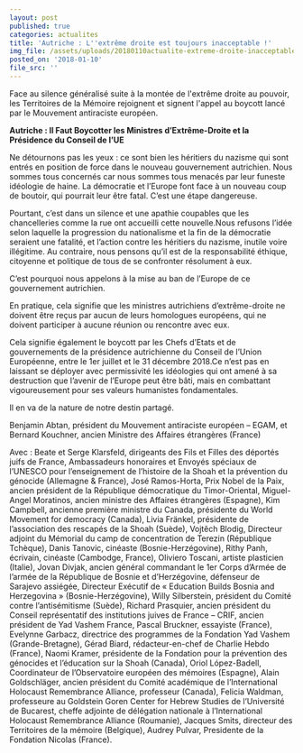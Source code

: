```yaml
---
layout: post
published: true
categories: actualites
title: 'Autriche : L''extrême droite est toujours inacceptable !'
img_file: /assets/uploads/20180110actualite-extreme-droite-inacceptable.jpg
posted_on: '2018-01-10'
file_src: ''
---
```

Face au silence généralisé suite à la montée de l'extrême droite au pouvoir, les Territoires de la Mémoire rejoignent et signent l'appel au boycott lancé par le Mouvement antiraciste européen. 

**Autriche : Il Faut Boycotter les Ministres d’Extrême-Droite et la Présidence du Conseil de l’UE**

Ne détournons pas les yeux : ce sont bien les héritiers du nazisme qui sont entrés en position de force dans le nouveau gouvernement autrichien. Nous sommes tous concernés car nous sommes tous menacés par leur funeste idéologie de haine. La démocratie et l’Europe font face à un nouveau coup de boutoir, qui pourrait leur être fatal. C’est une étape dangereuse.

Pourtant, c’est dans un silence et une apathie coupables que les chancelleries comme la rue ont accueilli cette nouvelle.Nous refusons l’idée selon laquelle la progression du nationalisme et la fin de la démocratie seraient une fatalité, et l’action contre les héritiers du nazisme, inutile voire illégitime. Au contraire, nous pensons qu’il est de la responsabilité éthique, citoyenne et politique de tous de se confronter résolument à eux.

C’est pourquoi nous appelons à la mise au ban de l’Europe de ce gouvernement autrichien.

En pratique, cela signifie que les ministres autrichiens d’extrême-droite ne doivent être reçus par aucun de leurs homologues européens, qui ne doivent participer à aucune réunion ou rencontre avec eux.

Cela signifie également le boycott par les Chefs d’Etats et de gouvernements de la présidence autrichienne du Conseil de l’Union Européenne, entre le 1er juillet et le 31 décembre 2018.Ce n’est pas en laissant se déployer avec permissivité les idéologies qui ont amené à sa destruction que l’avenir de l’Europe peut être bâti, mais en combattant vigoureusement pour ses valeurs humanistes fondamentales.

Il en va de la nature de notre destin partagé.

Benjamin Abtan, président du Mouvement antiraciste européen – EGAM, et Bernard Kouchner, ancien Ministre des Affaires étrangères (France)

Avec : Beate et Serge Klarsfeld, dirigeants des Fils et Filles des déportés juifs de France, Ambassadeurs honoraires et Envoyés spéciaux de l’UNESCO pour l’enseignement de l’histoire de la Shoah et la prévention du génocide (Allemagne & France), José Ramos-Horta, Prix Nobel de la Paix, ancien président de la République démocratique du Timor-Oriental, Miguel-Angel Moratinos, ancien ministre des Affaires étrangères (Espagne), Kim Campbell, ancienne première ministre du Canada, présidente du World Movement for democracy (Canada), Livia Fränkel, présidente de l’association des rescapés de la Shoah (Suède), Vojtěch Blodig, Directeur adjoint du Mémorial du camp de concentration de Terezin (République Tchèque), Danis Tanovic, cinéaste (Bosnie-Herzégovine), Rithy Panh, écrivain, cinéaste (Cambodge, France), Oliviero Toscani, artiste plasticien (Italie), Jovan Divjak, ancien général commandant le 1er Corps d’Armée de l’armée de la République de Bosnie et d’Herzégovine, défenseur de Sarajevo assiégée, Directeur Exécutif de « Education Builds Bosnia and Herzegovina » (Bosnie-Herzégovine), Willy Silberstein, président du Comité contre l’antisémitisme (Suède), Richard Prasquier, ancien président du Conseil représentatif des institutions juives de France – CRIF, ancien président de Yad Vashem France, Pascal Bruckner, essayiste (France), Evelynne Garbacz, directrice des programmes de la Fondation Yad Vashem (Grande-Bretagne), Gérad Biard, rédacteur-en-chef de Charlie Hebdo (France), Naomi Kramer, présidente de la Fondation pour la prévention des génocides et l’éducation sur la Shoah (Canada), Oriol López-Badell, Coordinateur de l’Observatoire européen des mémoires (Espagne),  Alain Goldschläger, ancien président du Comité académique de l’International Holocaust Remembrance Alliance, professeur (Canada), Felicia Waldman, professeure au Goldstein Goren Center for Hebrew Studies de l’Université de Bucarest, cheffe adjointe de délégation nationale à l’International Holocaust Remembrance Alliance (Roumanie), Jacques Smits, directeur des Territoires de la mémoire (Belgique), Audrey Pulvar, Presidente de la Fondation Nicolas (France).
